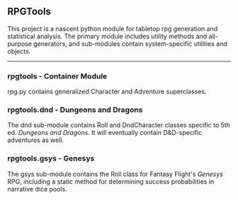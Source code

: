 ## RPGTools ##
This project is a nascent python module for tabletop rpg generation and statistical analysis. The primary module includes utility methods and all-purpose generators, and sub-modules contain system-specific utilities and objects.
* * * * *
### rpgtools - Container Module ###
rpg.py contains generalized Character and Adventure superclasses.

### rpgtools.dnd - Dungeons and Dragons ###
The dnd sub-module contains Roll and DndCharacter classes specific to 5th ed. _Dungeons and Dragons_. It will eventually contain D&D-specific adventures as well.

### rpgtools.gsys - Genesys ###
The gsys sub-module contains the Roll class for Fantasy Flight's _Genesys_ RPG, including a static method for determining success probabilities in narrative dice pools.
